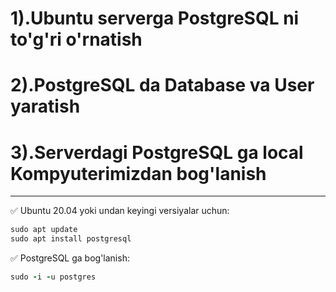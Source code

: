 #  1).Ubuntu serverga PostgreSQL ni to'g'ri o'rnatish
#  2).PostgreSQL da Database va User yaratish 
#  3).Serverdagi PostgreSQL ga local Kompyuterimizdan bog'lanish



 <hr>
 
✅ Ubuntu 20.04 yoki undan keyingi versiyalar uchun:
```rb
sudo apt update
sudo apt install postgresql
```


✅ PostgreSQL ga bog'lanish:
```rb
sudo -i -u postgres
```
